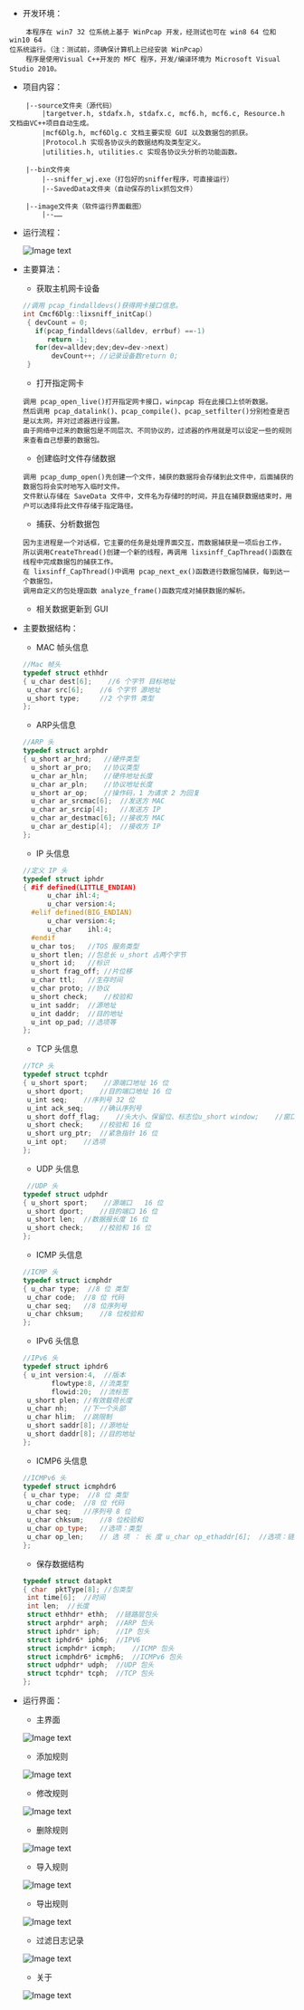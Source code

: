  - 开发环境：
```
    本程序在 win7 32 位系统上基于 WinPcap 开发，经测试也可在 win8 64 位和 win10 64
位系统运行。（注：测试前，须确保计算机上已经安装 WinPcap）
    程序是使用Visual C++开发的 MFC 程序，开发/编译环境为 Microsoft Visual Studio 2010。
```

 - 项目内容：
```
    |--source文件夹（源代码）
    	|targetver.h, stdafx.h, stdafx.c, mcf6.h, mcf6.c, Resource.h 文档由VC++项目自动生成。
    	|mcf6Dlg.h, mcf6Dlg.c 文档主要实现 GUI 以及数据包的抓获。
    	|Protocol.h 实现各协议头的数据结构及类型定义。
    	|utilities.h, utilities.c 实现各协议头分析的功能函数。

    |--bin文件夹
        |--sniffer_wj.exe（打包好的sniffer程序，可直接运行）
        |--SavedData文件夹（自动保存的lix抓包文件）

    |--image文件夹（软件运行界面截图）
    	|--……

```

 - 运行流程：

    ![Image text](/image/流程图.png)

 - 主要算法：

     - 获取主机网卡设备
     ```c++
    //调用 pcap_findalldevs()获得网卡接口信息。
    int Cmcf6Dlg::lixsniff_initCap()
      { devCount = 0;
        if(pcap_findalldevs(&alldev, errbuf) ==-1)
           return -1; 
        for(dev=alldev;dev;dev=dev->next) 
            devCount++;	//记录设备数return 0;
      }
    ```

     - 打开指定网卡
    ```
    调用 pcap_open_live()打开指定网卡接口，winpcap 将在此接口上侦听数据。
    然后调用 pcap_datalink()、pcap_compile()、pcap_setfilter()分别检查是否是以太网，并对过滤器进行设置。
    由于网络中过来的数据包是不同层次、不同协议的，过滤器的作用就是可以设定一些的规则来查看自己想要的数据包。
    ```

     - 创建临时文件存储数据
     ```
    调用 pcap_dump_open()先创建一个文件，捕获的数据将会存储到此文件中，后面捕获的数据包将会实时地写入临时文件。
    文件默认存储在 SaveData 文件中，文件名为存储时的时间，并且在捕获数据结束时，用户可以选择将此文件存储于指定路径。
     ```

    - 捕获、分析数据包
    ```
    因为主进程是一个对话框，它主要的任务是处理界面交互，而数据捕获是一项后台工作，
    所以调用CreateThread()创建一个新的线程，再调用 lixsinff_CapThread()函数在线程中完成数据包的捕获工作。
    在 lixsinff_CapThread()中调用 pcap_next_ex()函数进行数据包捕获，每到达一个数据包，
    调用自定义的包处理函数 analyze_frame()函数完成对捕获数据的解析。
    ```

    - 相关数据更新到 GUI

 - 主要数据结构：

     - MAC 帧头信息
     ```c++
    //Mac 帧头
    typedef struct ethhdr
    { u_char dest[6];    //6 个字节 目标地址
      u_char src[6];    //6 个字节 源地址
      u_short type;     //2 个字节 类型
    };
     ```

     - ARP头信息
    ```c++
    //ARP 头
    typedef struct arphdr
    { u_short ar_hrd;	//硬件类型
      u_short ar_pro;	//协议类型
      u_char ar_hln;	//硬件地址长度
      u_char ar_pln;	//协议地址长度
      u_short ar_op;	//操作码，1 为请求 2 为回复
      u_char ar_srcmac[6];	//发送方 MAC 
      u_char ar_srcip[4];	//发送方 IP 
      u_char ar_destmac[6];	//接收方 MAC  
      u_char ar_destip[4];	//接收方 IP
    };
    ```
    
     - IP 头信息
    ```c++
    //定义 IP 头
    typedef struct iphdr
    { #if defined(LITTLE_ENDIAN) 
    	  u_char ihl:4;
          u_char version:4;
      #elif defined(BIG_ENDIAN) 
          u_char version:4;
          u_char	ihl:4; 
      #endif
      u_char tos;	//TOS 服务类型
      u_short tlen;	//包总长 u_short 占两个字节
      u_short id;	//标识
      u_short frag_off;	//片位移
      u_char ttl;	//生存时间
      u_char proto;	//协议
      u_short check;	//校验和
      u_int saddr;	//源地址
      u_int daddr;	//目的地址
      u_int op_pad;	//选项等
    };
    ```

     - TCP 头信息
     ```c++
    //TCP 头
    typedef struct tcphdr
    { u_short sport;	//源端口地址	16 位
      u_short dport;	//目的端口地址 16 位
      u_int seq;	//序列号 32 位
      u_int ack_seq;	//确认序列号
      u_short doff_flag;	//头大小、保留位、标志位u_short window;	//窗口大小 16 位
      u_short check;	//校验和 16 位
      u_short urg_ptr;	//紧急指针 16 位
      u_int opt;	//选项
    };
    ```

     - UDP 头信息
     ```c++
      //UDP 头
    typedef struct udphdr
    { u_short sport;	//源端口	16 位
      u_short dport;	//目的端口 16 位
      u_short len;	//数据报长度 16 位
      u_short check;	//校验和 16 位
    };
    ```

     - ICMP 头信息
     ```c++
    //ICMP 头
    typedef struct icmphdr
    { u_char type;	//8 位 类型
      u_char code;	//8 位 代码
      u_char seq;	//8 位序列号
      u_char chksum;	//8 位校验和
    };
    ```

     - IPv6 头信息
     ```c++
    //IPv6 头
    typedef struct iphdr6
    { u_int version:4,	//版本
            flowtype:8,	//流类型
            flowid:20;	//流标签
      u_short plen;	//有效载荷长度
      u_char nh;	//下一个头部
      u_char hlim;	//跳限制
      u_short saddr[8];	//源地址
      u_short daddr[8];	//目的地址
    };
    ```

     - ICMP6 头信息
     ```c++
    //ICMPv6 头
    typedef struct icmphdr6
    { u_char type;	//8 位 类型
      u_char code;	//8 位 代码
      u_char seq;	//序列号 8 位
      u_char chksum;	//8 位校验和
      u_char op_type;	//选项：类型
      u_char op_len;	// 选 项 ： 长 度 u_char op_ethaddr[6];	//选项：链路层地址
    };
    ```

     - 保存数据结构
     ```c++
    typedef struct datapkt
    { char	pktType[8];	//包类型
      int time[6];	//时间
      int len;	//长度
      struct ethhdr* ethh;	//链路层包头
      struct arphdr* arph;	//ARP 包头
      struct iphdr* iph;	//IP 包头
      struct iphdr6* iph6;	//IPV6
      struct icmphdr* icmph;	//ICMP 包头
      struct icmphdr6* icmph6;	//ICMPv6 包头
      struct udphdr* udph;	//UDP 包头
      struct tcphdr* tcph;	//TCP 包头
    };
    ```

 - 运行界面：
 	 - 主界面

 	![Image text](/image/MainWindow.png)
 	 - 添加规则

 	![Image text](/image/AddRule.png)
 	 - 修改规则

 	![Image text](/image/ModifyRule.png)
 	 - 删除规则

 	![Image text](/image/DeleteRule.png)
 	 - 导入规则

 	![Image text](/image/ImportRule.png)
 	 - 导出规则

 	![Image text](/image/ExportRule.png)
 	 - 过滤日志记录

 	![Image text](/image/Log.png)
 	 - 关于

 	![Image text](/image/About.png)


